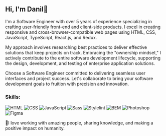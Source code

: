 
<!--
**DanilDevyatko/danilDevyatko** is a ✨ _special_ ✨ repository because its `README.md` (this file) appears on your GitHub profile.

Here are some ideas to get you started:

- 🔭 I’m currently working on ...
- 🌱 I’m currently learning ...
- 👯 I’m looking to collaborate on ...
- 🤔 I’m looking for help with ...
- 💬 Ask me about ...
- 📫 How to reach me: ...
- 😄 Pronouns: ...
- ⚡ Fun fact: ...
-->

## Hi, I'm Danil👋
I'm a Software Engineer with over 5 years of experience specializing in crafting user-friendly front-end and client-side products. I excel in creating responsive and cross-browser-compatible web pages using HTML, CSS, JavaScript, TypeScript, React.js, and Redux.

My approach involves researching best practices to deliver effective solutions that keep projects on track. Embracing the "ownership mindset," I actively contribute to the entire software development lifecycle, supporting the design, development, and testing of enterprise application solutions.

Choose a Software Engineer committed to delivering seamless user interfaces and project success. Let's collaborate to bring your software development goals to fruition with precision and innovation.
### Skills:

  ![HTML](https://img.shields.io/badge/-HTML5-black?style=flat&logo=HTML5)
  ![CSS](https://img.shields.io/badge/-CSS-black?style=flat&logo=CSS3)
  ![JavaScript](https://img.shields.io/badge/-JavaScript-black?style=flat&logo=JavaScript "")
  ![Sass](https://img.shields.io/badge/-Sass-black?style=flat&logo=Sass "")
  ![Stylelint](https://img.shields.io/badge/-Stylelint-black?style=flat&logo=Stylelint "")
  ![BEM](https://img.shields.io/badge/-BEM-black?style=flat&logo=BEM "")
  ![Photoshop](https://img.shields.io/badge/-Photoshop-black?style=flat&logo=Photoshop "")
  ![Figma](https://img.shields.io/badge/-Figma-black?style=flat&logo=Figma "")

👯I love working with amazing people, sharing knowledge, and making a positive impact on humanity.
